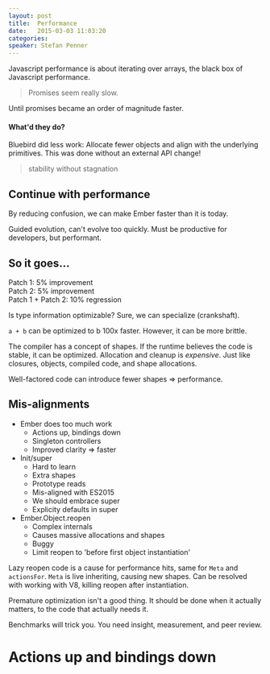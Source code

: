 ```yaml
---
layout: post
title:  Performance 
date:   2015-03-03 11:03:20
categories:
speaker: Stefan Penner
---
```


Javascript performance is about iterating over arrays, the black box of Javascript
performance.

> Promises seem really slow.

Until promises became an order of magnitude faster.

#### What'd they do?

Bluebird did less work: Allocate fewer objects and align with the underlying primitives.
This was done without an external API change!

> stability without stagnation

## Continue with performance

By reducing confusion, we can make Ember faster than it is today.

Guided evolution, can't evolve too quickly. Must be productive for developers, but performant.

## So it goes...

Patch 1: 5% improvement  
Patch 2: 5% improvement  
Patch 1 + Patch 2: 10% regression  

Is type information optimizable? Sure, we can specialize (crankshaft).

`a + b` can be optimized to b 100x faster. However, it can be more brittle.

The compiler has a concept of shapes. If the runtime believes the code is stable, it can
be optimized. Allocation and cleanup is _expensive_. Just like closures, objects, compiled code,
and shape allocations.

Well-factored code can introduce fewer shapes => performance.

## Mis-alignments

* Ember does too much work
  * Actions up, bindings down
  * Singleton controllers
  * Improved clarity => faster
* Init/super
  * Hard to learn
  * Extra shapes
  * Prototype reads
  * Mis-aligned with ES2015
  * We should embrace super
  * Explicity defaults in super
* Ember.Object.reopen
  * Complex internals
  * Causes massive allocations and shapes
  * Buggy
  * Limit reopen to 'before first object instantiation'

Lazy reopen code is a cause for performance hits, same for `Meta` and `actionsFor`. `Meta` is
live inheriting, causing new shapes. Can be resolved with working with V8, killing reopen after
instantiation.

Premature optimization isn't a good thing. It should be done when it actually matters, to the
code that actually needs it.

Benchmarks will trick you. You need insight, measurement, and peer review.

# Actions up and bindings down

